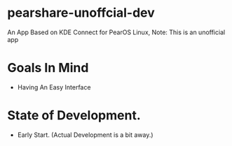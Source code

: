 # pearshare-unoffcial-dev
An App Based on KDE Connect for PearOS Linux,  Note: This is an unofficial app

# Goals In Mind
 * Having An Easy Interface

State of Development. 
=====================
 * Early Start. (Actual Development is a bit away.)

